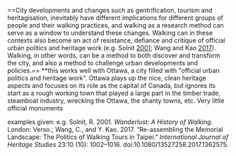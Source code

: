 ==City developments and changes such as gentrification, tourism and heritagisation, inevitably have different implications for different groups of people and their walking practices, and walking as a research method can serve as a window to understand these changes. Walking can in these contexts also become an act of resistance, defiance and critique of official urban politics and heritage work (e.g. Solnit [2001](https://www-tandfonline-com.proxy.library.carleton.ca/doi/full/10.1080/13527258.2020.1821240#); Wang and Kao [2017](https://www-tandfonline-com.proxy.library.carleton.ca/doi/full/10.1080/13527258.2020.1821240#)). Walking, in other words, can be a method to both discover and transform the city, and also a method to challenge urban developments and policies.==
**this works well with Ottawa, a city filled with "official urban politics and heritage work". Ottawa plays up the nice, clean heritage aspects and focuses on its role as the capital of Canada, but ignores its start as a rough working town that played a large part in the timber trade, steamboat industry, wrecking the Ottawa, the shanty towns, etc. Very little official monuments


examples given: e.g. Solnit, R. 2001. _Wanderlust: A History of Walking_. London: Verso.; Wang, C., and Y. Kao. 2017. “Re-assembling the Memorial Landscape: The Politics of Walking Tours in Taipei.” _International Journal of Heritage Studies_ 23:10 (10): 1002–1016. doi:10.1080/13527258.2017.1362575.

